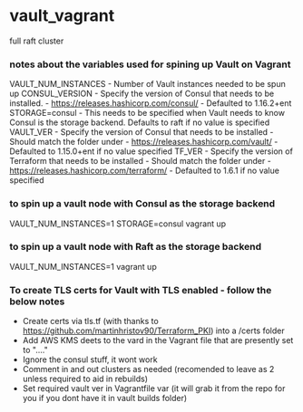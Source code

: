 # vault_vagrant
full raft cluster 

### notes about the variables used for spining up Vault on Vagrant
VAULT_NUM_INSTANCES - Number of Vault instances needed to be spun up
CONSUL_VERSION - Specify the version of Consul that needs to be installed.  - https://releases.hashicorp.com/consul/ - Defaulted to 1.16.2+ent
  STORAGE=consul - This needs to be specified when Vault needs to know Consul is the storage backend. Defaults to raft if no value is specified
VAULT_VER - Specify the version of Consul that needs to be installed - Should match the folder under - https://releases.hashicorp.com/vault/ - Defaulted to 1.15.0+ent if no value specified
TF_VER - Specify the version of Terraform that needs to be installed - Should match the folder under - https://releases.hashicorp.com/terraform/ - Defaulted to 1.6.1 if no value specified

### to spin up a vault node with Consul as the storage backend
VAULT_NUM_INSTANCES=1 STORAGE=consul vagrant up

### to spin up a vault node with Raft as the storage backend
VAULT_NUM_INSTANCES=1 vagrant up

### To create TLS certs for Vault with TLS enabled - follow the below notes
- Create certs via tls.tf (with thanks to https://github.com/martinhristov90/Terraform_PKI) into a /certs folder
- Add AWS KMS deets to the vard in the Vagrant file that are presently set to "...."
- Ignore the consul stuff, it wont work
- Comment in and out clusters as needed (recomended to leave as 2 unless required to aid in rebuilds)
- Set required vault ver in Vagrantfile var (it will grab it from the repo for you if you dont have it in vault builds folder)
